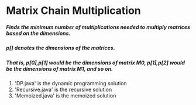 <h1>Matrix Chain Multiplication</h1>
<h5>Finds the minimum number of multiplications needed to multiply matrices based on the dimensions.</h5>
<h5>p[] denotes the dimensions of the matrices.</h5> 
<h5>That is, p[0],p[1] would be the dimensions of matrix M0, p[1],p[2] would be the dimensions of matrix M1, and so on.</h5>
<ol>
<li>'DP.java' is the dynamic programming solution</li>
<li>'Recursive.java' is the recursive solution</li>
<li>'Memoized.java' is the memoized solution</li>
</ol>
